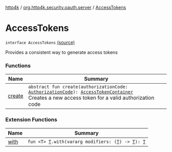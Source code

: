 [http4k](../../index.md) / [org.http4k.security.oauth.server](../index.md) / [AccessTokens](./index.md)

# AccessTokens

`interface AccessTokens` [(source)](https://github.com/http4k/http4k/blob/master/http4k-security-oauth/src/main/kotlin/org/http4k/security/oauth/server/AccessTokens.kt#L8)

Provides a consistent way to generate access tokens

### Functions

| Name | Summary |
|---|---|
| [create](create.md) | `abstract fun create(authorizationCode: `[`AuthorizationCode`](../-authorization-code/index.md)`): `[`AccessTokenContainer`](../../org.http4k.security/-access-token-container/index.md)<br>Creates a new access token for a valid authorization code |

### Extension Functions

| Name | Summary |
|---|---|
| [with](../../org.http4k.core/with.md) | `fun <T> `[`T`](../../org.http4k.core/with.md#T)`.with(vararg modifiers: (`[`T`](../../org.http4k.core/with.md#T)`) -> `[`T`](../../org.http4k.core/with.md#T)`): `[`T`](../../org.http4k.core/with.md#T) |
